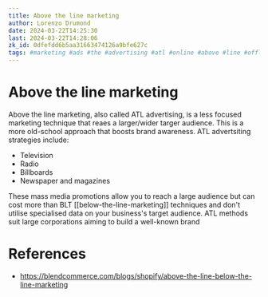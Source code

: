 ```yaml
---
title: Above the line marketing
author: Lorenzo Drumond
date: 2024-03-22T14:25:30
last: 2024-03-22T14:28:06
zk_id: 0dfefdd6b5aa31663474126a9bfe627c
tags: #marketing #ads #the #advertising #atl #online #above #line #offline
---
```



# Above the line marketing
Above the line marketing, also called ATL advertising, is a less focused marketing technique that reaes a larger/wider targer audience. This is a more old-school approach that boosts brand awareness. ATL advertsiting strategies include:

- Television
- Radio
- Billboards
- Newspaper and magazines

These mass media promotions allow you to reach a large audience but can cost more than BLT [[below-the-line-marketing]] techniques and don't utilise specialised data on your business's target audience. ATL methods suit large corporations aiming to build a well-known brand

# References
- https://blendcommerce.com/blogs/shopify/above-the-line-below-the-line-marketing

